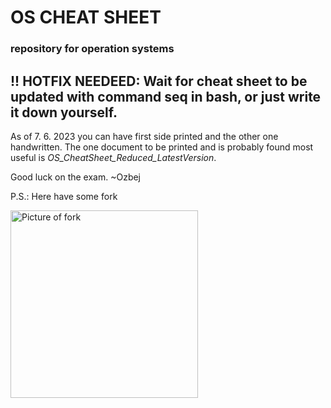 # OS CHEAT SHEET
### repository for operation systems

## !! HOTFIX NEEDEED: Wait for cheat sheet to be updated with command seq in bash, or just write it down yourself.

As of 7. 6. 2023 you can have first side printed and the other one handwritten. The one document to be printed and is probably found most useful is _OS\_CheatSheet\_Reduced\_LatestVersion_.

Good luck on the exam.
~Ozbej

P.S.: Here have some fork

<img src="https://m.media-amazon.com/images/I/61h743o6naL.jpg" alt="Picture of fork" width=300px height=300px>
